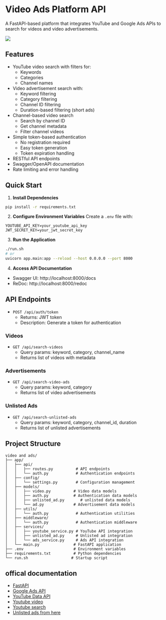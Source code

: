 # Video Ads Platform API

A FastAPI-based platform that integrates YouTube and Google Ads APIs to search for videos and video advertisements.

![](https://raw.github.com/alphatechlogics/VideoAddsPlatform/c02b80a46fd6f021a93842a508325d442f24eb97/image.png)

## Features

- YouTube video search with filters for:
  - Keywords
  - Categories
  - Channel names
- Video advertisement search with:
  - Keyword filtering
  - Category filtering
  - Channel ID filtering
  - Duration-based filtering (short ads)
- Channel-based video search
  - Search by channel ID
  - Get channel metadata
  - Filter channel videos
- Simple token-based authentication
  - No registration required
  - Easy token generation
  - Token expiration handling
- RESTful API endpoints
- Swagger/OpenAPI documentation
- Rate limiting and error handling

## Quick Start

1. **Install Dependencies**
```bash
pip install -r requirements.txt
```

2. **Configure Environment Variables**
Create a `.env` file with:
```env
YOUTUBE_API_KEY=your_youtube_api_key
JWT_SECRET_KEY=your_jwt_secret_key
```

3. **Run the Application**
```bash
./run.sh
# or
uvicorn app.main:app --reload --host 0.0.0.0 --port 8000
```

4. **Access API Documentation**
- Swagger UI: http://localhost:8000/docs
- ReDoc: http://localhost:8000/redoc

## API Endpoints

  
- `POST /api/auth/token`
  - Returns: JWT token
  - Description: Generate a token for authentication

### Videos
- `GET /api/search-videos`
  - Query params: keyword, category, channel_name
  - Returns list of videos with metadata

### Advertisements
- `GET /api/search-video-ads`
  - Query params: keyword, category
  - Returns list of video advertisements

### Unlisted Ads
- `GET /api/search-unlisted-ads`
  - Query params: keyword, category, channel_id, duration
  - Returns list of unlisted advertisements


## Project Structure
```
video and ads/
├── app/
│   ├── api/
│   │   ├── routes.py          # API endpoints
│   │   └── auth.py            # Authentication endpoints
│   ├── config/
│   │   └── settings.py        # Configuration management
│   ├── models/
│   │   ├── video.py          # Video data models
│   │   ├── auth.py           # Authentication data models
│   │   ├── unlisted_ad.py       # unlisted data models
│   │   └── ad.py             # Advertisement data models
│   ├── utils/
│   │   └── auth.py            # Authentication utilities
│   ├── middleware/
│   │   └── auth.py            # Authentication middleware
│   ├── services/
│   │   ├── youtube_service.py # YouTube API integration
│   │   ├── unlisted_ad.py     # Unlisted ad integration
│   │   └── ads_service.py     # Ads API integration
│   └── main.py               # FastAPI application
├── .env                      # Environment variables
├── requirements.txt          # Python dependencies
└── run.sh                   # Startup script
```


## offical documentation
- [FastAPI](https://fastapi.tiangolo.com/)
- [Google Ads API](https://developers.google.com/google-ads/api/docs/start)
- [YouTube Data API](https://developers.google.com/youtube/v3/getting-started)
- [Youtube video](https://developers.google.com/youtube/v3/docs/videos)
- [Youtube search](https://developers.google.com/youtube/v3/docs/search)
- [Unlisted ads from here](https://filmot.com/)
